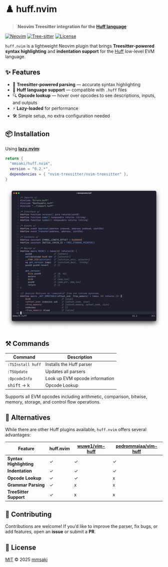 # ♟️ huff.nvim

> **Neovim Treesitter integration for the [Huff language](https://docs.huff.sh/)**

[![Neovim](https://img.shields.io/badge/Neovim-0.9+-57A143?style=flat\&logo=neovim)](https://neovim.io)
[![Tree-sitter](https://img.shields.io/badge/Tree--sitter-Supported-blue?style=flat)](https://tree-sitter.github.io/tree-sitter/)
[![License](https://img.shields.io/github/license/mmsaki/huff.nvim?color=blue)](LICENSE)

`huff.nvim` is a lightweight Neovim plugin that brings **Treesitter-powered syntax highlighting** and **indentation support** for the [Huff](https://docs.huff.sh/) low-level EVM language.

## ✨ Features

* 🧩 **Treesitter-powered parsing** — accurate syntax highlighting
* 📜 **Huff language support** — compatible with `.huff` files
* 🔍 **Opcode lookup** — hover over opcodes to see descriptions, inputs, and outputs
* ⚡ **Lazy-loaded** for performance
* 🛠️ Simple setup, no extra configuration needed

## 📦 Installation

Using **[lazy.nvim](https://github.com/folke/lazy.nvim)**:

```lua
return {
  "mmsaki/huff.nvim",
  version = "0.2.*",
  dependencies = { "nvim-treesitter/nvim-treesitter" },
}
```

![screenshot](./img/screenshot.png)

## ⚒️ Commands

| Command           | Description              |
| ----------------- | ------------------------ |
| `:TSInstall huff` | Installs the Huff parser |
| `:TSUpdate`       | Updates all parsers      |
| `:OpcodeInfo`     | Look up EVM opcode information |
| <kbd>shift</kbd> → <kbd>k</kbd> | Opcode Lookup |

Supports all EVM opcodes including arithmetic, comparison, bitwise, memory, storage, and control flow operations.

## 🔄 Alternatives

While there are other Huff plugins available, `huff.nvim` offers several advantages:

| Feature | huff.nvim | [wuwe1/vim-huff](https://github.com/wuwe1/vim-huff) | [pedrommaiaa/vim-huff](https://github.com/pedrommaiaa/vim-huff) |
| --- | --- | --- | --- |
| **Syntax Highlighting** | ✓ | ✓ | ✓ |
| **Indentation** | ✓ | ✓ | ✓ |
| **Opcode Lookup** | ✓ | ✓ | x |
| **Grammar Parsing** | ✓ | x | x |
| **TreeSitter Support** | ✓ | x | x |

## 🤝 Contributing

Contributions are welcome!
If you’d like to improve the parser, fix bugs, or add features, open an **issue** or submit a **PR**.

## 📜 License

[MIT](LICENSE) © 2025 [mmsaki](https://github.com/mmsaki)

